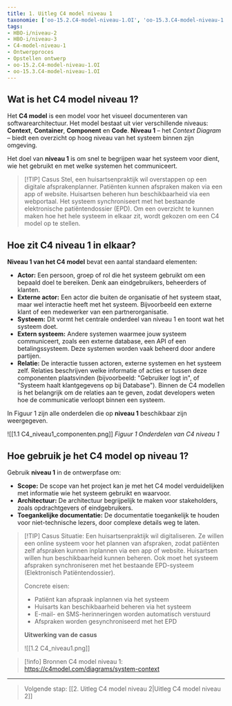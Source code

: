 ```yaml
---
title: 1. Uitleg C4 model niveau 1
taxonomie: ['oo-15.2.C4-model-niveau-1.OI', 'oo-15.3.C4-model-niveau-1.OI']
tags:
- HBO-i/niveau-2
- HBO-i/niveau-3
- C4-model-niveau-1
- Ontwerpproces
- Opstellen ontwerp
- oo-15.2.C4-model-niveau-1.OI
- oo-15.3.C4-model-niveau-1.OI
---
```


## Wat is het C4 model niveau 1?
Het **C4 model** is een model voor het visueel documenteren van softwarearchitectuur. Het model bestaat uit vier verschillende niveaus: **Context**, **Container**, **Component** en **Code**. **Niveau 1** – het *Context Diagram* – biedt een overzicht op hoog niveau van het systeem binnen zijn omgeving.

Het doel van **niveau 1** is om snel te begrijpen waar het systeem voor dient, wie het gebruikt en met welke systemen het communiceert.

> [!TIP] Casus
> Stel, een huisartsenpraktijk wil overstappen op een digitale afsprakenplanner. Patiënten kunnen afspraken maken via een app of website. Huisartsen beheren hun beschikbaarheid via een webportaal. Het systeem synchroniseert met het bestaande elektronische patiëntendossier (EPD). Om een overzicht te kunnen maken hoe het hele systeem in elkaar zit, wordt gekozen om een C4 model op te stellen.

## Hoe zit C4 niveau 1 in elkaar?
**Niveau 1 van het C4 model** bevat een aantal standaard elementen:
- **Actor:** Een persoon, groep of rol die het systeem gebruikt om een bepaald doel te bereiken. Denk aan eindgebruikers, beheerders of klanten.
- **Externe actor:** Een actor die buiten de organisatie of het systeem staat, maar wel interactie heeft met het systeem. Bijvoorbeeld een externe klant of een medewerker van een partnerorganisatie.
- **Systeem:** Dit vormt het centrale onderdeel van niveau 1 en toont wat het systeem doet.
- **Extern systeem:** Andere systemen waarmee jouw systeem communiceert, zoals een externe database, een API of een betalingssysteem. Deze systemen worden vaak beheerd door andere partijen.
- **Relatie:** De interactie tussen actoren, externe systemen en het systeem zelf. Relaties beschrijven welke informatie of acties er tussen deze componenten plaatsvinden (bijvoorbeeld: "Gebruiker logt in", of "Systeem haalt klantgegevens op bij Database"). Binnen de C4 modellen is het belangrijk om de relaties aan te geven, zodat developers weten hoe de communicatie verloopt binnen een systeem.

In Figuur 1 zijn alle onderdelen die op **niveau 1** beschikbaar zijn weergegeven.

![[1.1 C4_niveau1_componenten.png]]
*Figuur 1 Onderdelen van C4 niveau 1*

## Hoe gebruik je het C4 model op niveau 1?
Gebruik **niveau 1** in de ontwerpfase om:
- **Scope:** De scope van het project kan je met het C4 model verduidelijken met informatie wie het systeem gebruikt en waarvoor.
- **Architectuur:** De architectuur begrijpelijk te maken voor stakeholders, zoals opdrachtgevers of eindgebruikers.
- **Toegankelijke documentatie:** De documentatie toegankelijk te houden voor niet-technische lezers, door complexe details weg te laten.

> [!TIP] Casus
> Situatie: Een huisartsenpraktijk wil digitaliseren. Ze willen een online systeem voor het plannen van afspraken, zodat patiënten zelf afspraken kunnen inplannen via een app of website. Huisartsen willen hun beschikbaarheid kunnen beheren. Ook moet het systeem afspraken synchroniseren met het bestaande EPD-systeem (Elektronisch Patiëntendossier).
> 
> Concrete eisen:
> - Patiënt kan afspraak inplannen via het systeem
> - Huisarts kan beschikbaarheid beheren via het systeem
> - E-mail- en SMS-herinneringen worden automatisch verstuurd
> - Afspraken worden gesynchroniseerd met het EPD
>
> **Uitwerking van de casus**
> 
> ![[1.2 C4_niveau1.png]]


> [!info] Bronnen
> C4 model niveau 1: https://c4model.com/diagrams/system-context

---

> Volgende stap: [[2. Uitleg C4 model niveau 2|Uitleg C4 model niveau 2]]
